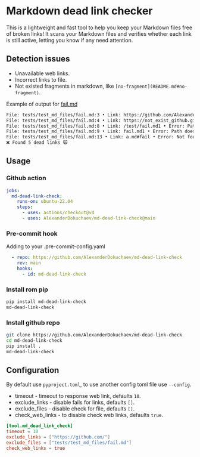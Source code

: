 # Markdown dead link checker

This is a lightweight and fast tool to help you keep your Markdown files free of broken links!
It scans your Markdown files and verifies whether each link is still active, letting you know if any need attention.

## Detection issues

- Unavailable web links.
- Incorrect links to file.
- Not existed fragments in markdown, like `[no-fragment](README.md#no-fragment)`.

Example of output for [fail.md](tests/test_md_files/fail.md)

```bash
File: tests/test_md_files/fail.md:3 • Link: https://github.com/AlexanderDokuchaev/FAILED • Error: 404: Not Found
File: tests/test_md_files/fail.md:4 • Link: https://not_exist_github.githubcom/ • Error: 500: Internal Server Error
File: tests/test_md_files/fail.md:8 • Link: /test/fail.md1 • Error: Path does not exist
File: tests/test_md_files/fail.md:9 • Link: fail.md1 • Error: Path does not exist
File: tests/test_md_files/fail.md:13 • Link: a.md#fail • Error: Not found fragment
❌ Found 5 dead links 🙀
```

## Usage

### Github action

```yaml
jobs:
  md-dead-link-check:
    runs-on: ubuntu-22.04
    steps:
      - uses: actions/checkout@v4
      - uses: AlexanderDokuchaev/md-dead-link-check@main
```

### Pre-commit hook

Adding to your .pre-commit-config.yaml

```yaml
  - repo: https://github.com/AlexanderDokuchaev/md-dead-link-check
    rev: main
    hooks:
      - id: md-dead-link-check
```

### Install rom pip

```bash
pip install md-dead-link-check
md-dead-link-check
```

### Install github repo

```bash
git clone https://github.com/AlexanderDokuchaev/md-dead-link-check
cd md-dead-link-check
pip install .
md-dead-link-check
```

## Configuration

By default use `pyproject.toml`, to use another config toml file use `--config`.

- timeout - timeout to response web link, defaults `10`.
- exclude_links - disable fails for links, defaults `[]`.
- exclude_files - disable check for file, defaults `[]`.
- check_web_links - to disable check web links, defaults `true`.

```toml
[tool.md_dead_link_check]
timeout = 10
exclude_links = ["https://github.com/"]
exclude_files = ["tests/test_md_files/fail.md"]
check_web_links = true
```
